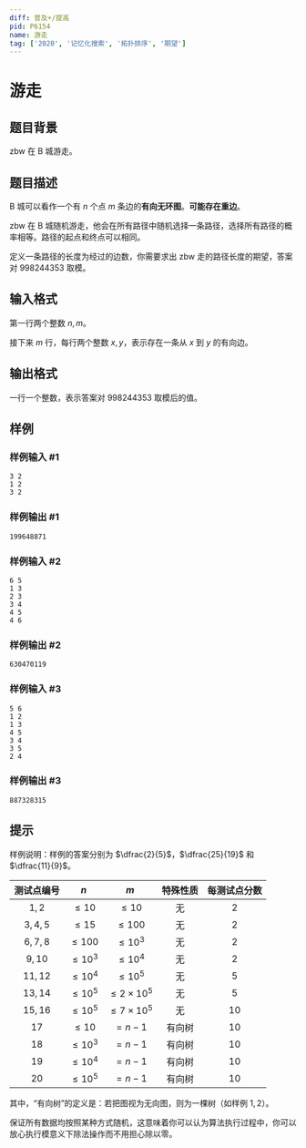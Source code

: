 ```yaml
---
diff: 普及+/提高
pid: P6154
name: 游走
tag: ['2020', '记忆化搜索', '拓扑排序', '期望']
---
```

# 游走
## 题目背景

zbw 在 B 城游走。
## 题目描述

B 城可以看作一个有 $n$ 个点 $m$ 条边的**有向无环图**。**可能存在重边**。

zbw 在 B 城随机游走，他会在所有路径中随机选择一条路径，选择所有路径的概率相等。路径的起点和终点可以相同。

定义一条路径的长度为经过的边数，你需要求出 zbw 走的路径长度的期望，答案对 $998244353$ 取模。
## 输入格式

第一行两个整数 $n,m$。

接下来 $m$ 行，每行两个整数 $x,y$，表示存在一条从 $x$ 到 $y$ 的有向边。
## 输出格式

一行一个整数，表示答案对 $998244353$ 取模后的值。
## 样例

### 样例输入 #1
```
3 2
1 2
3 2
```
### 样例输出 #1
```
199648871
```
### 样例输入 #2
```
6 5
1 3
2 3
3 4
4 5
4 6
```
### 样例输出 #2
```
630470119
```
### 样例输入 #3
```
5 6
1 2
1 3
4 5
3 4
3 5
2 4
```
### 样例输出 #3
```
887328315
```
## 提示

样例说明：样例的答案分别为 $\dfrac{2}{5}$，$\dfrac{25}{19}$ 和 $\dfrac{11}{9}$。

| 测试点编号 | $n$ | $m$ | 特殊性质 | 每测试点分数 |
| :----------: | :----------: | :----------: | :----------: | :----------: |
| $1,2$ | $\le 10$ | $\le 10$ | 无 | $2$ |
| $3,4,5$ | $\le 15$ | $\le 100$ | 无 | $2$ |
| $6,7,8$ | $\le 100$ | $\le 10^3$ | 无 | $2$ |
| $9,10$ | $\le 10^3$ | $\le 10^4$ | 无 | $2$ |
| $11,12$ | $\le 10^4$ | $\le 10^5$ | 无 | $5$ |
| $13,14$ | $\le 10^5$ | $\le 2\times10^5$ | 无 | $5$ |
| $15,16$ | $\le 10^5$ | $\le 7\times10^5$ | 无 | $10$ |
| $17$ | $\le 10$ | $=n-1$ | 有向树 | $10$ |
| $18$ | $\le 10^3$ | $=n-1$ | 有向树 | $10$ |
| $19$ | $\le 10^4$ | $=n-1$ | 有向树 | $10$ |
| $20$ | $\le 10^5$ | $=n-1$ | 有向树 | $10$ |

其中，“有向树”的定义是：若把图视为无向图，则为一棵树（如样例 $1,2$）。

保证所有数据均按照某种方式随机，这意味着你可以认为算法执行过程中，你可以放心执行模意义下除法操作而不用担心除以零。
